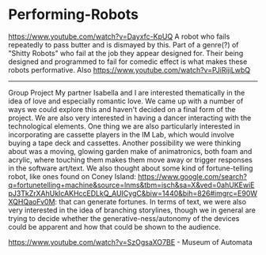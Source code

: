 # Performing-Robots

https://www.youtube.com/watch?v=Dayxfc-KpUQ
A robot who fails repeatedly to pass butter and is dismayed by this. Part of a genre(?) of "Shitty Robots" who fail at the job they appear designed for. Their being designed and programmed to fail for comedic effect is what makes these robots performative.
Also https://www.youtube.com/watch?v=PJiRijiLwbQ
_______________________________________________________________

Group Project 
My partner Isabella and I are interested thematically in the idea of love and especially romantic love. We came up with a number of ways we could explore this and haven't decided on a final form of the project. We are also very interested in having a dancer interacting with the technological elements. One thing we are also particularly interested in incorporating are cassette players in the IM Lab, which would involve buying a tape deck and cassettes. 
Another possibility we were thinking about was a moving, glowing garden make of animatronics, both foam and acrylic, where touching them makes them move away or trigger responses in the software art/text.
We also thought about some kind of fortune-telling robot, like ones found on Coney Island: https://www.google.com/search?q=fortunetelling+machine&source=lnms&tbm=isch&sa=X&ved=0ahUKEwiEpJ3TkZrXAhUkIcAKHccEDLkQ_AUICygC&biw=1440&bih=826#imgrc=E90WXQHQaoFv0M: that can generate fortunes.
In terms of text, we were also very interested in the idea of branching storylines, though we in general are trying to decide whether the generative-ness/autonomy of the devices could be apparent and how that could be shown to the audience.

https://www.youtube.com/watch?v=SzOgsaXO7BE - Museum of Automata
